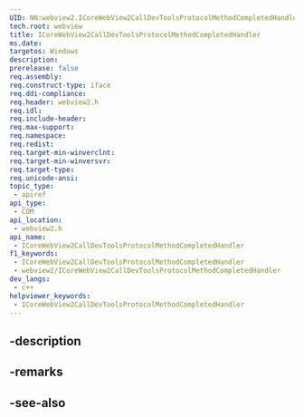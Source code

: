 ```yaml
---
UID: NN:webview2.ICoreWebView2CallDevToolsProtocolMethodCompletedHandler
tech.root: webview
title: ICoreWebView2CallDevToolsProtocolMethodCompletedHandler
ms.date: 
targetos: Windows
description: 
prerelease: false
req.assembly: 
req.construct-type: iface
req.ddi-compliance: 
req.header: webview2.h
req.idl: 
req.include-header: 
req.max-support: 
req.namespace: 
req.redist: 
req.target-min-winverclnt: 
req.target-min-winversvr: 
req.target-type: 
req.unicode-ansi: 
topic_type:
 - apiref
api_type:
 - COM
api_location:
 - webview2.h
api_name:
 - ICoreWebView2CallDevToolsProtocolMethodCompletedHandler
f1_keywords:
 - ICoreWebView2CallDevToolsProtocolMethodCompletedHandler
 - webview2/ICoreWebView2CallDevToolsProtocolMethodCompletedHandler
dev_langs:
 - c++
helpviewer_keywords:
 - ICoreWebView2CallDevToolsProtocolMethodCompletedHandler
---
```


## -description

## -remarks

## -see-also

